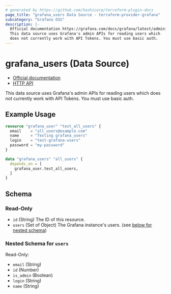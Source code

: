 ```yaml
---
# generated by https://github.com/hashicorp/terraform-plugin-docs
page_title: "grafana_users Data Source - terraform-provider-grafana"
subcategory: "Grafana OSS"
description: |-
  Official documentation https://grafana.com/docs/grafana/latest/administration/user-management/server-user-management/HTTP API https://grafana.com/docs/grafana/latest/developers/http_api/user/
  This data source uses Grafana's admin APIs for reading users which
  does not currently work with API Tokens. You must use basic auth.
---
```


# grafana_users (Data Source)

* [Official documentation](https://grafana.com/docs/grafana/latest/administration/user-management/server-user-management/)
* [HTTP API](https://grafana.com/docs/grafana/latest/developers/http_api/user/)
		
This data source uses Grafana's admin APIs for reading users which
does not currently work with API Tokens. You must use basic auth.

## Example Usage

```terraform
resource "grafana_user" "test_all_users" {
  email    = "all_users@example.com"
  name     = "Testing grafana_users"
  login    = "test-grafana-users"
  password = "my-password"
}

data "grafana_users" "all_users" {
  depends_on = [
    grafana_user.test_all_users,
  ]
}
```

<!-- schema generated by tfplugindocs -->
## Schema

### Read-Only

- `id` (String) The ID of this resource.
- `users` (Set of Object) The Grafana instance's users. (see [below for nested schema](#nestedatt--users))

<a id="nestedatt--users"></a>
### Nested Schema for `users`

Read-Only:

- `email` (String)
- `id` (Number)
- `is_admin` (Boolean)
- `login` (String)
- `name` (String)


